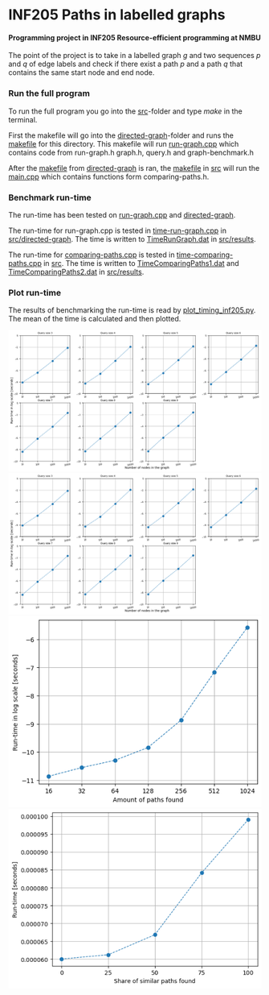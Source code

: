 # INF205 Paths in labelled graphs
#### Programming project in INF205 Resource-efficient programming at NMBU

The point of the project is to take in a labelled graph *g* and two sequences *p* and *q* of edge labels and check if there exist a path *p* and a path *q* that contains the same start node and end node. 


### Run the full program
To run the full program you go into the [src](src/)-folder and type *make* in the terminal. 

First the makefile will go into the [directed-graph](src/directed-graph)-folder and runs the [makefile](src/directed-graph/Makefile) for this directory. This makefile will run [run-graph.cpp](src/directed-graph/run-graph.cpp) which contains code from run-graph.h graph.h, query.h and graph-benchmark.h

After the [makefile](src/directed-graph/Makefile) from [directed-graph](src/directed-graph) is ran, the [makefile](src/Makefile) in [src](src/) will run the [main.cpp](src/main.cpp) which contains functions form comparing-paths.h. 


### Benchmark run-time
The run-time has been tested on [run-graph.cpp](src/directed-graph/run-graph.cpp) and [directed-graph](src/directed-graph). 

The run-time for run-graph.cpp is tested in [time-run-graph.cpp](src/directed-graph/time-run-graph.cpp) in [src/directed-graph](src/directed-graph). The time is written to [TimeRunGraph.dat](src/results/TimeRunGraph.dat) in [src/results](src/results). 

The run-time for [comparing-paths.cpp](src/comparing-paths.cpp) is tested in [time-comparing-paths.cpp](src/time-comparing-paths.cpp) in [src](src/). The time is written to [TimeComparingPaths1.dat](src/results/TimeComparingPaths1.dat) and [TimeComparingPaths2.dat](src/results/TimeComparingPaths2.dat) in [src/results](src/results/). 


### Plot run-time 
The results of benchmarking the run-time is read by [plot_timing_inf205.py](src/results/plot_timing_inf205.py). The mean of the time is calculated and then plotted. 

![](src/results/plot_run-graph1.png)
![](src/results/plot_run-graph1.png)
![](src/results/plot_compare-paths1.png)
![](src/results/plot_compare-paths2.png)

